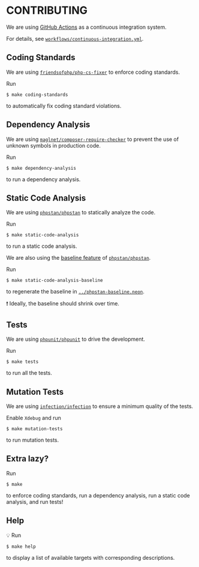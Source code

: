 # CONTRIBUTING

We are using [GitHub Actions](https://github.com/features/actions) as a continuous integration system.

For details, see [`workflows/continuous-integration.yml`](workflows/continuous-integration.yml).

## Coding Standards

We are using [`friendsofphp/php-cs-fixer`](https://github.com/FriendsOfPHP/PHP-CS-Fixer) to enforce coding standards.

Run

```
$ make coding-standards
```

to automatically fix coding standard violations.

## Dependency Analysis

We are using [`maglnet/composer-require-checker`](https://github.com/maglnet/ComposerRequireChecker) to prevent the use of unknown symbols in production code.

Run

```
$ make dependency-analysis
```

to run a dependency analysis.

## Static Code Analysis

We are using [`phpstan/phpstan`](https://github.com/phpstan/phpstan) to statically analyze the code.

Run

```
$ make static-code-analysis
```

to run a static code analysis.

We are also using the [baseline feature](https://medium.com/@ondrejmirtes/phpstans-baseline-feature-lets-you-hold-new-code-to-a-higher-standard-e77d815a5dff) of [`phpstan/phpstan`](https://github.com/phpstan/phpstan).

Run

```
$ make static-code-analysis-baseline
```

to regenerate the baseline in [`../phpstan-baseline.neon`](../phpstan-baseline.neon).

:exclamation: Ideally, the baseline should shrink over time.

## Tests

We are using [`phpunit/phpunit`](https://github.com/sebastianbergmann/phpunit) to drive the development.

Run

```
$ make tests
```

to run all the tests.

## Mutation Tests

We are using [`infection/infection`](https://github.com/infection/infection) to ensure a minimum quality of the tests.

Enable `Xdebug` and run

```
$ make mutation-tests
```

to run mutation tests.

## Extra lazy?

Run

```
$ make
```

to enforce coding standards, run a dependency analysis, run a static code analysis, and run tests!

## Help

:bulb: Run

```
$ make help
```

to display a list of available targets with corresponding descriptions.
